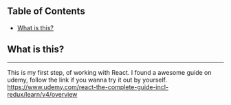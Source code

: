 ## Table of Contents

- [What is this?](#what-is-this-?)

## What is this?

------------------------------------------------------
This is my first step, of working with React.
I found a awesome guide on udemy, follow the link if you wanna try it
out by yourself.
https://www.udemy.com/react-the-complete-guide-incl-redux/learn/v4/overview